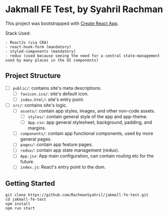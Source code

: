 # Jakmall FE Test, by Syahril Rachman

This project was bootstrapped with [Create React App](https://github.com/facebook/create-react-app).

Stack Used:

```
- ReactJs (via CRA)
- react-hook-form (mandatory)
- styled-components (mandatory)
- redux (used because seeing the need for a central state-management used by many places in the UI components)
```

## Project Structure
- [ ] `public/`: contains site's meta descriptions.
  - [ ] `favicon.ico/`: site's default icon.
  - [ ] `index.html/`: site's entry point.
- [ ] `src/`: contains site's logic.
  - [ ] `assets/`: contain app styles, images, and other non-code assets.
    - [ ] `styles/`: contain general style of the app and app-theme.
    - [ ] `App.css`: app general stylesheet, background, padding, and margins.
  - [ ] `components/`: contain app functional components, used by more general pages.
  - [ ] `pages/`: contain app feature pages.
  - [ ] `redux/`: contain app state management (redux).
  - [ ] `App.jsx`: App main configuration, can contain routing etc for the future.
  - [ ] `index.js`: React's entry point to the dom.

## Getting Started

```
git clone https://github.com/RachmanSyahril/jakmall-fe-test.git
cd jakmall-fe-test
npm install
npm run start
```
